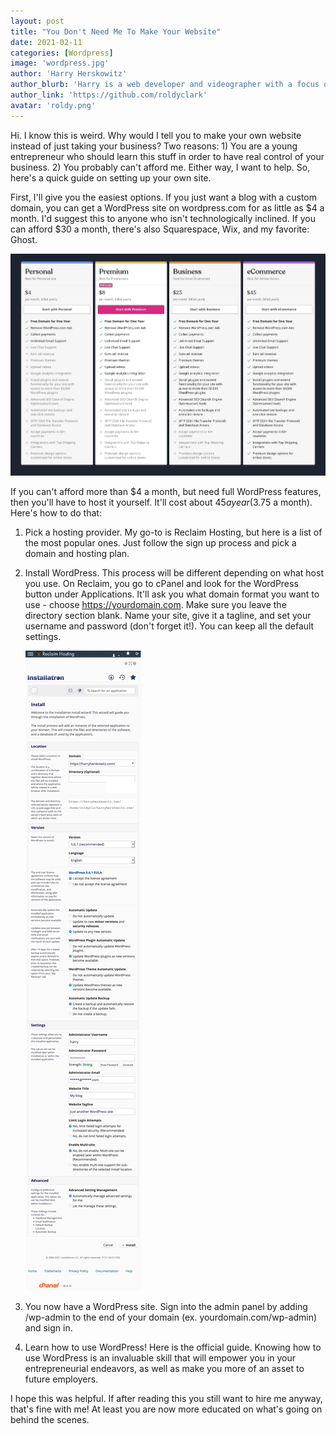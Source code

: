 ```yaml
---
layout: post
title: "You Don't Need Me To Make Your Website"
date: 2021-02-11
categories: [Wordpress]
image: 'wordpress.jpg'
author: 'Harry Herskowitz'
author_blurb: 'Harry is a web developer and videographer with a focus on using technology to empower local artists and communities'
author_link: 'https://github.com/roldyclark'
avatar: 'roldy.png'
---
```


Hi. I know this is weird. Why would I tell you to make your own website instead of just taking your business? Two reasons: 1) You are a young entrepreneur who should learn this stuff in order to have real control of your business. 2) You probably can't afford me. Either way, I want to help. So, here's a quick guide on setting up your own site.

First, I'll give you the easiest options. If you just want a blog with a custom domain, you can get a WordPress site on wordpress.com for as little as $4 a month. I'd suggest this to anyone who isn't technologically inclined. If you can afford $30 a month, there's also Squarespace, Wix, and my favorite: Ghost.

![wordpress.com screenshot](/assets/images/posts/wordpressdotcom.jpg)

If you can't afford more than $4 a month, but need full WordPress features, then you'll have to host it yourself. It'll cost about $45 a year ($3.75 a month). Here's how to do that:

1. Pick a hosting provider. My go-to is Reclaim Hosting, but here is a list of the most popular ones. Just follow the sign up process and pick a domain and hosting plan.

2. Install WordPress. This process will be different depending on what host you use. On Reclaim, you go to cPanel and look for the WordPress button under Applications. It'll ask you what domain format you want to use - choose https://yourdomain.com. Make sure you leave the directory section blank. Name your site, give it a tagline, and set your username and password (don't forget it!). You can keep all the default settings.

   ![installatron screenshot](/assets/images/posts/installatron.jpg)

3. You now have a WordPress site. Sign into the admin panel by adding /wp-admin to the end of your domain (ex. yourdomain.com/wp-admin) and sign in.

4. Learn how to use WordPress! Here is the official guide. Knowing how to use WordPress is an invaluable skill that will empower you in your entrepreneurial endeavors, as well as make you more of an asset to future employers.

I hope this was helpful. If after reading this you still want to hire me anyway, that's fine with me! At least you are now more educated on what's going on behind the scenes.

